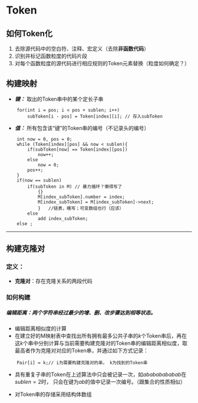 # Token
## 如何Token化
1) 去除源代码中的空白符、注释、宏定义（去除**非函数代码**）
2) 识别并标记函数粒度的代码片段
3) 对每个函数粒度的源代码进行相应规则的Token元素替换（粒度如何确定？）
## 构建映射
+ ***键：*** 取出的Token串中的某个定长子串 
```
	for(int i = pos; i < pos + sublen; i++)
		subToken[i - pos] = Token[index][i]; // 存入subToken
```
+ ***值：*** 所有包含该“键”的Token串的编号（不记录头的编号）
```
	int now = 0, pos = 0;
	while (Token[index][pos] && now < sublen){
		if(subToken[now] == Token[index][pos]) 
			now++;
		else 
			now = 0;
		pos++;
	}
	if(now == sublen)
		if(subToken in M) // 暴力循环？懒得写了
			{}
			M[index_subToken].number = index;
			M[index_subToken] = M[index_subToken]->next;
			}	//链表，瞎写；可变数组也行（应该）
		else
			add index_subToken;
	else ;
```
---
## 构建克隆对
### 定义：
+ **克隆对**：存在克隆关系的两段代码

### 如何构建
##### 编辑距离：两个字符串经过最少的增、删、改步骤达到相等状态。
+ 编辑距离相似度的计算
+ 在建立好的M映射表中查找出所有拥有最多公共子串的$k$个Token串后，再在这$k$个串中分别计算与当前需要构建克隆对的Token串的编辑距离相似度，取最高者作为克隆对对应的Token串，并通过如下方式记录：
```
	Pair[i] = k;// i为需要构建克隆对的串， k为找到的Token串
```
+ 具有重复子串的Token在上述算法中只会被记录一次，如$abababababab$在$sublen = 2$时， 只会在键为$ab$的值中记录一次编号。（跟集合的性质相似）


+ 对Token串的存储采用结构体数组
